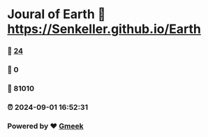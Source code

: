 # Joural of Earth :link: https://Senkeller.github.io/Earth 
### :page_facing_up: [24](https://Senkeller.github.io/Earth/tag.html) 
### :speech_balloon: 0 
### :hibiscus: 81010 
### :alarm_clock: 2024-09-01 16:52:31 
### Powered by :heart: [Gmeek](https://github.com/Meekdai/Gmeek)
